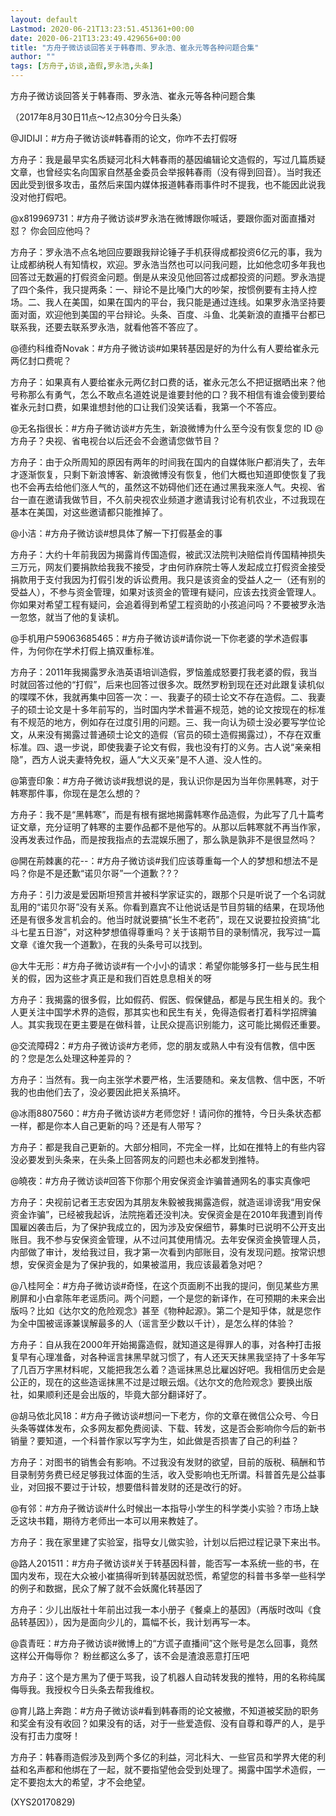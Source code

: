 ```yaml
---
layout: default
Lastmod: 2020-06-21T13:23:51.451361+00:00
date: 2020-06-21T13:23:49.429656+00:00
title: "方舟子微访谈回答关于韩春雨、罗永浩、崔永元等各种问题合集"
author: ""
tags: [方舟子,访谈,造假,罗永浩,头条]
---
```


方舟子微访谈回答关于韩春雨、罗永浩、崔永元等各种问题合集

（2017年8月30日11点～12点30分今日头条）

@JIDIJI：#方舟子微访谈#韩春雨的论文，你咋不去打假呀

方舟子：我是最早实名质疑河北科大韩春雨的基因编辑论文造假的，写过几篇质疑文章，也曾经实名向国家自然基金委员会举报韩春雨（没有得到回音）。当时我还因此受到很多攻击，虽然后来国内媒体报道韩春雨事件时不提我，也不能因此说我没对他打假吧。

@x819969731：#方舟子微访谈#罗永浩在微博跟你喊话，要跟你面对面直播对怼？ 你会回应他吗？

方舟子：罗永浩不点名地回应要跟我辩论锤子手机获得成都投资6亿元的事，我为让成都纳税人有知情权，欢迎。罗永浩当然也可以问我问题，比如他念叨多年我也回答过无数遍的打假资金问题。倒是从来没见他回答过成都投资的问题。罗永浩提了四个条件，我只提两条：一、辩论不是比嗓门大的吵架，按惯例要有主持人控场。二、我人在美国，如果在国内的平台，我只能是通过连线。如果罗永浩坚持要面对面，欢迎他到美国的平台辩论。头条、百度、斗鱼、北美新浪的直播平台都已联系我，还要去联系罗永浩，就看他答不答应了。

@德约科维奇Novak：#方舟子微访谈#如果转基因是好的为什么有人要给崔永元两亿封口费呢？

方舟子：如果真有人要给崔永元两亿封口费的话，崔永元怎么不把证据晒出来？他号称那么有勇气，怎么不敢点名道姓说是谁要封他的口？我不相信有谁会傻到要给崔永元封口费，如果谁想封他的口让我们没笑话看，我第一个不答应。

@无名指很长：#方舟子微访谈#方先生，新浪微博为什么至今没有恢复您的 ID @方舟子？央视、省电视台以后还会不会邀请您做节目？

方舟子：由于众所周知的原因有两年的时间我在国内的自媒体账户都消失了，去年才逐渐恢复，只剩下新浪博客、新浪微博没有恢复，他们大概也知道即使恢复了我也不会再去给他们涨人气的，虽然这不妨碍他们还在通过黑我来涨人气。央视、省台一直在邀请我做节目，不久前央视农业频道才邀请我讨论有机农业，不过我现在基本在美国，对这些邀请都只能推掉了。

@小洁：#方舟子微访谈#想具体了解一下打假基金的事

方舟子：大约十年前我因为揭露肖传国造假，被武汉法院判决赔偿肖传国精神损失三万元，网友们要捐款给我我不接受，才由何祚庥院士等人发起成立打假资金接受捐款用于支付我因为打假引发的诉讼费用。我只是该资金的受益人之一（还有别的受益人），不参与资金管理，如果对该资金的管理有疑问，应该去找资金管理人。你如果对希望工程有疑问，会追着得到希望工程资助的小孩追问吗？不要被罗永浩一忽悠，就当了他的复读机。

@手机用户59063685465：#方舟子微访谈#请你说一下你老婆的学术造假事件，为何你在学术打假上搞双重标准。

方舟子：2011年我揭露罗永浩英语培训造假，罗恼羞成怒要打我老婆的假，我当时就回答过他的“打假”，后来也回答过很多次。既然罗粉到现在还对此跟复读机似的喋喋不休，我就再集中回答一次：一、我妻子的硕士论文不存在造假。二、我妻子的硕士论文是十多年前写的，当时国内学术普遍不规范，她的论文按现在的标准有不规范的地方，例如存在过度引用的问题。三、我一向认为硕士没必要写学位论文，从来没有揭露过普通硕士论文的造假（官员的硕士造假揭露过），不存在双重标准。四、退一步说，即使我妻子论文有假，我也没有打的义务。古人说“亲亲相隐”，西方人说夫妻特免权，逼人“大义灭亲”是不人道、没人性的。

@第壹印象：#方舟子微访谈#我想说的是，我认识你是因为当年你黑韩寒，对于韩寒那件事，你现在是怎么想的？

方舟子：我不是“黑韩寒”，而是有根有据地揭露韩寒作品造假，为此写了几十篇考证文章，充分证明了韩寒的主要作品都不是他写的。从那以后韩寒就不再当作家，没再发表过作品，而是按我指点的去混娱乐圈了，那么孰是孰非不是很显然吗？

@開在荊棘裏的花--：#方舟子微访谈#我们应该尊重每一个人的梦想和想法不是吗？你是不是还歉“诺贝尔哥”一个道歉？?？

方舟子：引力波是爱因斯坦预言并被科学家证实的，跟那个只是听说了一个名词就乱用的“诺贝尔哥”没有关系。你看到嘉宾不让他说话是节目剪辑的结果，在现场他还是有很多发言机会的。他当时就说要搞“长生不老药”，现在又说要拉投资搞“北斗七星五日游”，对这种梦想值得尊重吗？关于该期节目的录制情况，我写过一篇文章《谁欠我一个道歉》，在我的头条号可以找到。

@大牛无形：#方舟子微访谈#有一个小小的请求：希望你能够多打一些与民生相关的假，因为这些才真正是和我们百姓息息相关的呀

方舟子：我揭露的很多假，比如假药、假医、假保健品，都是与民生相关的。我个人更关注中国学术界的造假，那其实也和民生有关，免得造假者打着科学招牌骗人。其实我现在更主要是在做科普，让民众提高识别能力，这可能比揭假还重要。

@交流障碍2：#方舟子微访谈#方老师，您的朋友或熟人中有没有信教，信中医的？您是怎么处理这种差异的？

方舟子：当然有。我一向主张学术要严格，生活要随和。亲友信教、信中医，不听我的也由他们去了，没必要因此把关系搞坏。

@冰雨8807560：#方舟子微访谈#方老师您好！请问你的推特，今日头条状态都一样，都是你本人自己更新的吗？还是有人带写？

方舟子：都是我自己更新的。大部分相同，不完全一样，比如在推特上的有些内容没必要发到头条来，在头条上回答网友的问题也未必都发到推特。

@皢夜：#方舟子微访谈#回答下你那个用安保资金诈骗普通网名的事实真像吧

方舟子：央视前记者王志安因为其朋友朱毅被我揭露造假，就造谣诽谤我“用安保资金诈骗”，已经被我起诉，法院拖着还没判决。安保资金是在2010年我遭到肖传国雇凶袭击后，为了保护我成立的，因为涉及安保细节，募集时已说明不公开支出账目。我不参与安保资金管理，从不过问其使用情况。去年安保资金换管理人员，内部做了审计，发给我过目，我才第一次看到内部账目，没有发现问题。按常识想想，安保资金是为了保护我的，如果被滥用，我应该最着急对吧？

@八桂阿全：#方舟子微访谈#奇怪，在这个页面刷不出我的提问，倒见某些方黑刷屏和小白拿陈年老谣质问。两个问题，一个是您的新译作，在可预期的未来会出版吗？比如《达尔文的危险观念》甚至《物种起源》。第二个是知乎体，就是您作为全中国被谣诼兼误解最多的人（谣言至少数以千计），是怎么样的体验？

方舟子：自从我在2000年开始揭露造假，就知道这是得罪人的事，对各种打击报复早有心理准备，对各种谣言抹黑早就习惯了，有人还天天抹黑我坚持了十多年写了几百万字黑材料呢，又能把我怎么着？造谣抹黑总比雇凶好吧。我相信历史会是公正的，现在的这些造谣抹黑不过是过眼云烟。《达尔文的危险观念》要换出版社，如果顺利还是会出版的，毕竟大部分翻译好了。

@胡马依北风18：#方舟子微访谈#想问一下老方，你的文章在微信公众号、今日头条等媒体发布，众多网友都免费阅读、下载、转发，这是否会影响你今后的新书销量？要知道，一个科普作家以写字为生，如此做是否损害了自己的利益？

方舟子：对图书的销售会有影响。不过我没有发财的欲望，目前的版税、稿酬和节目录制劳务费已经足够我过体面的生活，收入受影响也无所谓。科普首先是公益事业，对回报不要过于计较，想要借科普发财的还是改行的好。

@有邻：#方舟子微访谈#什么时候出一本指导小学生的科学类小实验？市场上缺乏这块书籍，期待方老师出一本可以用来教娃了。

方舟子：我在家里建了实验室，指导女儿做实验，计划以后把过程记录下来出书。

@路人201511：#方舟子微访谈#关于转基因科普，能否写一本系统一些的书，在国内发布，现在大众被小崔搞得听到转基因就恐慌，希望您的科普书多举一些科学的例子和数据，民众了解了就不会妖魔化转基因了

方舟子：少儿出版社十年前出过我一本小册子《餐桌上的基因》（再版时改叫《食品转基因》），因为是面向少儿的，篇幅不长，我计划再写一本。

@袁青旺：#方舟子微访谈#微博上的“方谎子直播间”这个账号是怎么回事，竟然这样公开侮辱你？ 粉丝都这么多了，该不会是渣浪恶意打压吧

方舟子：这个是方黑为了便于骂我，设了机器人自动转发我的推特，用的名称纯属侮辱我。我授权今日头条去帮我维权。

@育儿路上奔跑：#方舟子微访谈#看到韩春雨的论文被撤，不知道被奖励的职务和奖金有没有收回？如果没有的话，对于一些爱造假、没有自尊和尊严的人，是乎没有打击力度呀！

方舟子：韩春雨造假涉及到两个多亿的利益，河北科大、一些官员和学界大佬的利益和名声都和他绑在了一起，就不要指望他会受到处理了。揭露中国学术造假，一定不要抱太大的希望，才不会绝望。

(XYS20170829)

